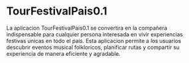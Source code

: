# TourFestivalPais0.1
La aplicacion TourFestivalPais0.1 se convertira en la compañera indispensable para cualquier persona interesada en vivir experiencias festivas unicas en todo el pais. Esta aplicacion permite a los usuarios descubrir eventos musical folkloricos, planificar rutas y compartir su experiencia de manera eficiente y agradable.

